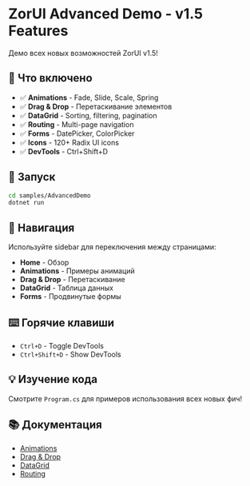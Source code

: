 # ZorUI Advanced Demo - v1.5 Features

Демо всех новых возможностей ZorUI v1.5!

## 🎯 Что включено

- ✅ **Animations** - Fade, Slide, Scale, Spring
- ✅ **Drag & Drop** - Перетаскивание элементов
- ✅ **DataGrid** - Sorting, filtering, pagination
- ✅ **Routing** - Multi-page navigation
- ✅ **Forms** - DatePicker, ColorPicker
- ✅ **Icons** - 120+ Radix UI icons
- ✅ **DevTools** - Ctrl+Shift+D

## 🚀 Запуск

```bash
cd samples/AdvancedDemo
dotnet run
```

## 📖 Навигация

Используйте sidebar для переключения между страницами:

- **Home** - Обзор
- **Animations** - Примеры анимаций
- **Drag & Drop** - Перетаскивание
- **DataGrid** - Таблица данных
- **Forms** - Продвинутые формы

## ⌨️ Горячие клавиши

- `Ctrl+D` - Toggle DevTools
- `Ctrl+Shift+D` - Show DevTools

## 💡 Изучение кода

Смотрите `Program.cs` для примеров использования всех новых фич!

## 📚 Документация

- [Animations](../../docs/animations.md)
- [Drag & Drop](../../docs/dragdrop.md)
- [DataGrid](../../docs/datagrid.md)
- [Routing](../../docs/routing.md)
